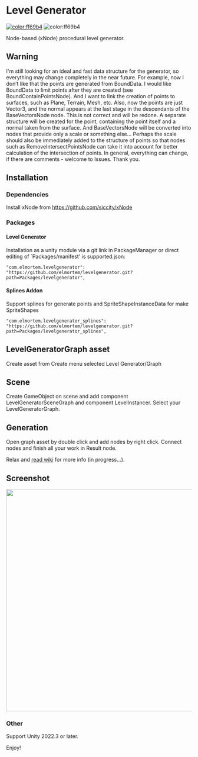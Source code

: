# Level Generator

[![color:ff69b4](https://img.shields.io/badge/licence-MIT-blue)](https://opensource.org/license/mit)
![color:ff69b4](https://img.shields.io/badge/Unity-2022.3.x-red)

Node-based (xNode) procedural level generator.

## Warning

I'm still looking for an ideal and fast data structure for the generator, so everything may change completely in the near future. For example, now I don’t like that the points are generated from BoundData. I would like BoundData to limit points after they are created (see BoundContainPointsNode). And I want to link the creation of points to surfaces, such as Plane, Terrain, Mesh, etc. Also, now the points are just Vector3, and the normal appears at the last stage in the descendants of the BaseVectorsNode node. This is not correct and will be redone. A separate structure will be created for the point, containing the point itself and a normal taken from the surface. And BaseVectorsNode will be converted into nodes that provide only a scale or something else... Perhaps the scale should also be immediately added to the structure of points so that nodes such as RemoveIntersectPointsNode can take it into account for better calculation of the intersection of points. In general, everything can change, if there are comments - welcome to Issues. Thank you.

## Installation

### Dependencies

Install xNode from https://github.com/siccity/xNode

### Packages

#### Level Generator

Installation as a unity module via a git link in PackageManager or direct editing of `Packages/manifest' is supported.json:
```
"com.elmortem.levelgenerator": "https://github.com/elmortem/levelgenerator.git?path=Packages/levelgenerator",
```

#### Splines Addon
Support splines for generate points and SpriteShapeInstanceData for make SpriteShapes

```
"com.elmortem.levelgenerator_splines": "https://github.com/elmortem/levelgenerator.git?path=Packages/levelgenerator_splines",
```

## LevelGeneratorGraph asset

Create asset from Create menu selected Level Generator/Graph 

## Scene

Create GameObject on scene and add component LevelGeneratorSceneGraph and component LevelInstancer. Select your LevelGeneratorGraph.

## Generation

Open graph asset by double click and add nodes by right click. Connect nodes and finish all your work in Result node.

Relax and [read wiki](https://github.com/elmortem/levelgenerator/wiki/) for more info (in progress...).

## Screenshot

<img src="screenshot.png" width="600">

### Other

Support Unity 2022.3 or later.

Enjoy!
